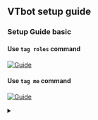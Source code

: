 ## VTbot setup guide 


### Setup Guide basic  

#### Use `tag roles` command
[![Guide](https://i.vimeocdn.com/video/987955945.jpg)](https://vimeo.com/475330914 "Vtbot setup guide")


#### Use `tag me` command
[![Guide](https://i.vimeocdn.com/video/986565725.jpg)](https://vimeo.com/474534235 "Vtbot setup guide")


<details>
  <summary></summary>
  If you a CS(computer science/engineering) student or a *nix user  
  go back and read the Command
</details>